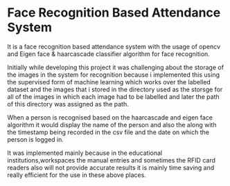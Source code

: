 # Face Recognition Based Attendance System
It is a face recognition based attendance system with the usage of opencv and Eigen face & haarcascade classifier algorithm for face recognition.

Initially while developing this project it was challenging about the storage of the images in the system for recognition because i implemented this using the supervised form of machine learning which works over the labelled dataset and the images that i stored in the directory used as the storsge for all of the images in which each image had to be labelled and later the path of this directory was assigned as the path.

When a person is recognised based on the haarcascade and eigen face algorithm it would display the name of the person and also the along with the timestamp being recorded in the csv file and the date on which the person is logged in.

It was implemented mainly because in the educational institutions,workspaces the manual entries and sometimes the RFID card readers also will not provide accurate results it is mainly time saving and really efficient for the use in these above places.
